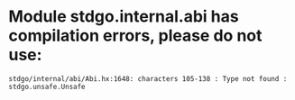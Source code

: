 # Module stdgo.internal.abi has compilation errors, please do not use:
```
stdgo/internal/abi/Abi.hx:1648: characters 105-138 : Type not found : stdgo.unsafe.Unsafe

```

